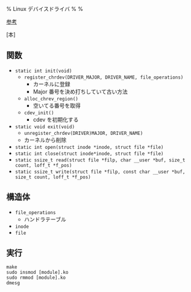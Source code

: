 % Linux デバイスドライバ
%
%

[参考](https://qiita.com/iwatake2222/items/1fdd2e0faaaa868a2db2)

[本]

## 関数

- `static int init(void)`
  - `register_chrdev(DRIVER_MAJOR, DRIVER_NAME, file_operations)`
    - カーネルに登録
    - Major 番号を決め打ちしていて古い方法
  - `alloc_chrev_region()`
    - 空いてる番号を取得
  - `cdev_init()`
    - cdev を初期化する
- `static void exit(void)`
  - `unregister_chrdev(DRIVER)MAJOR, DRIVER_NAME)`
  - カーネルから削除
- `static int open(struct inode *inode, struct file *file)`
- `static int close(struct inode*inode, struct file *file)`
- `static ssize_t read(struct file *filp, char __user *buf, size_t count, loff_t *f_pos)`
- `static ssize_t write(struct file *filp, const char __user *buf, size_t count, loff_t *f_pos)`

## 構造体

- `file_operations`
  - ハンドラテーブル
- `inode`
- `file`

## 実行

```
make
sudo insmod [module].ko
sudo rmmod [module].ko
dmesg
```
